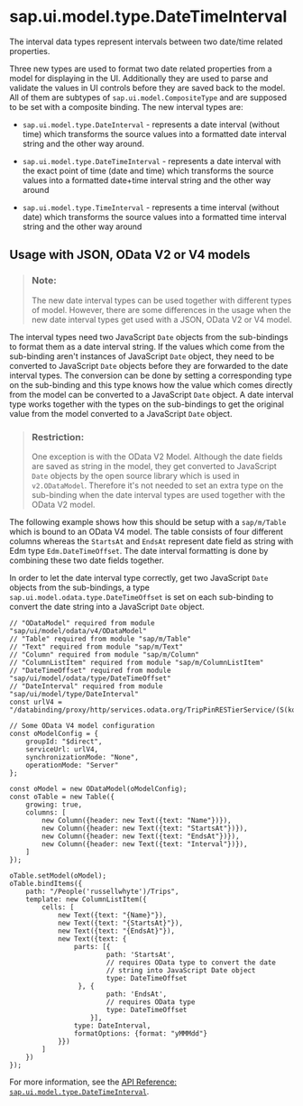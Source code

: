 <!-- loio94658aa4cfbe4fdfbd0981d78f6d9b3d -->

# sap.ui.model.type.DateTimeInterval

The interval data types represent intervals between two date/time related properties.

Three new types are used to format two date related properties from a model for displaying in the UI. Additionally they are used to parse and validate the values in UI controls before they are saved back to the model. All of them are subtypes of `sap.ui.model.CompositeType` and are supposed to be set with a composite binding. The new interval types are:

-   `sap.ui.model.type.DateInterval` - represents a date interval \(without time\) which transforms the source values into a formatted date interval string and the other way around.

-   `sap.ui.model.type.DateTimeInterval` - represents a date interval with the exact point of time \(date and time\) which transforms the source values into a formatted date+time interval string and the other way around

-   `sap.ui.model.type.TimeInterval` - represents a time interval \(without date\) which transforms the source values into a formatted time interval string and the other way around




<a name="loio94658aa4cfbe4fdfbd0981d78f6d9b3d__section_vk3_114_fbb"/>

## Usage with JSON, OData V2 or V4 models

> ### Note:  
> The new date interval types can be used together with different types of model. However, there are some differences in the usage when the new date interval types get used with a JSON, OData V2 or V4 model.

The interval types need two JavaScript `Date` objects from the sub-bindings to format them as a date interval string. If the values which come from the sub-binding aren't instances of JavaScript `Date` object, they need to be converted to JavaScript `Date` objects before they are forwarded to the date interval types. The conversion can be done by setting a corresponding type on the sub-binding and this type knows how the value which comes directly from the model can be converted to a JavaScript `Date` object. A date interval type works together with the types on the sub-bindings to get the original value from the model converted to a JavaScript `Date` object.

> ### Restriction:  
> One exception is with the OData V2 Model. Although the date fields are saved as string in the model, they get converted to JavaScript `Date` objects by the open source library which is used in `v2.ODataModel`. Therefore it's not needed to set an extra type on the sub-binding when the date interval types are used together with the OData V2 model.

The following example shows how this should be setup with a `sap/m/Table` which is bound to an OData V4 model. The table consists of four different columns whereas the `StartsAt` and `EndsAt` represent date field as string with Edm type `Edm.DateTimeOffset`. The date interval formatting is done by combining these two date fields together.

In order to let the date interval type correctly, get two JavaScript `Date` objects from the sub-bindings, a type `sap.ui.model.odata.type.DateTimeOffset` is set on each sub-binding to convert the date string into a JavaScript `Date` object.

```
// "ODataModel" required from module "sap/ui/model/odata/v4/ODataModel"
// "Table" required from module "sap/m/Table"
// "Text" required from module "sap/m/Text"
// "Column" required from module "sap/m/Column"
// "ColumnListItem" required from module "sap/m/ColumnListItem"
// "DateTimeOffset" required from module "sap/ui/model/odata/type/DateTimeOffset"
// "DateInterval" required from module "sap/ui/model/type/DateInterval"
const urlV4 = "/databinding/proxy/http/services.odata.org/TripPinRESTierService/(S(kqyippfvpypubsah2zi1enbi))/";

// Some OData V4 model configuration
const oModelConfig = {
    groupId: "$direct",
    serviceUrl: urlV4,
    synchronizationMode: "None",
    operationMode: "Server"
};

const oModel = new ODataModel(oModelConfig);
const oTable = new Table({
    growing: true,
    columns: [
        new Column({header: new Text({text: "Name"})}),
        new Column({header: new Text({text: "StartsAt"})}),
        new Column({header: new Text({text: "EndsAt"})}),
        new Column({header: new Text({text: "Interval"})}),
    ]
});

oTable.setModel(oModel);
oTable.bindItems({
    path: "/People('russellwhyte')/Trips",
    template: new ColumnListItem({
        cells: [
            new Text({text: "{Name}"}),
            new Text({text: "{StartsAt}"}),
            new Text({text: "{EndsAt}"}),
            new Text({text: {
                parts: [{
                        path: 'StartsAt',
                        // requires OData type to convert the date
                        // string into JavaScript Date object
                        type: DateTimeOffset
                 }, {
                        path: 'EndsAt',
                        // requires OData type
                        type: DateTimeOffset
                    }],
                type: DateInterval,
                formatOptions: {format: "yMMMdd"}
            }})
        ]
    })
});
```

For more information, see the [API Reference: `sap.ui.model.type.DateTimeInterval`](https://ui5.sap.com/#/api/sap.ui.model.type.DateTimeInterval).

